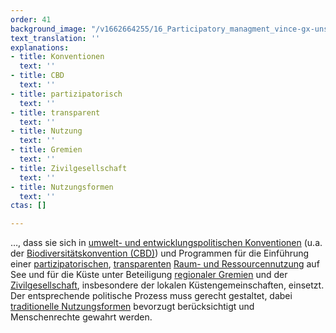 ```yaml
---
order: 41
background_image: "/v1662664255/16_Participatory_managment_vince-gx-unsplash_xoairb_fkengg.jpg"
text_translation: ''
explanations:
- title: Konventionen
  text: ''
- title: CBD
  text: ''
- title: partizipatorisch
  text: ''
- title: transparent
  text: ''
- title: Nutzung
  text: ''
- title: Gremien
  text: ''
- title: Zivilgesellschaft
  text: ''
- title: Nutzungsformen
  text: ''
ctas: []

---
```

…, dass sie sich in [umwelt- und entwicklungspolitischen Konventionen](# "Konventionen") (u.a. der [Biodiversitätskonvention (CBD)](# "CBD")) und Programmen für die Einführung einer [partizipatorischen](# "partizipatorisch"), [transparenten](# "transparent") [Raum- und Ressourcennutzung](# "Nutzung") auf See und für die Küste unter Beteiligung [regionaler Gremien](# "Gremien") und der [Zivilgesellschaft](# "Zivilgesellschaft"), insbesondere der lokalen Küstengemeinschaften, einsetzt. Der entsprechende politische Prozess muss gerecht gestaltet, dabei [traditionelle Nutzungsformen](# "Nutzungsformen") bevorzugt berücksichtigt und Menschenrechte gewahrt werden.